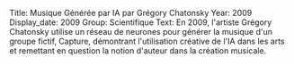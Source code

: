 Title: Musique Générée par IA par Grégory Chatonsky
Year: 2009
Display_date: 2009
Group: Scientifique
Text: En 2009, l'artiste Grégory Chatonsky utilise un réseau de neurones pour générer la musique d'un groupe fictif, Capture, démontrant l'utilisation créative de l'IA dans les arts et remettant en question la notion d'auteur dans la création musicale.